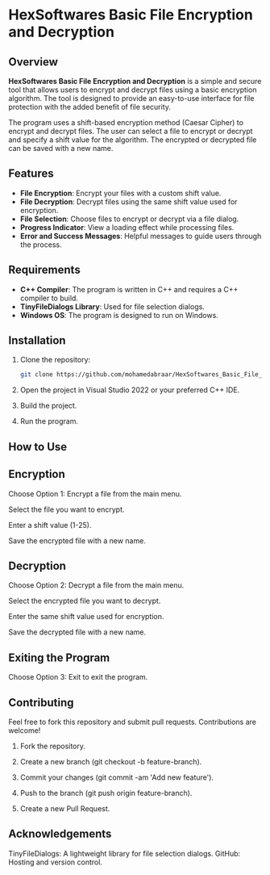 # HexSoftwares Basic File Encryption and Decryption

## Overview

**HexSoftwares Basic File Encryption and Decryption** is a simple and secure tool that allows users to encrypt and decrypt files using a basic encryption algorithm. The tool is designed to provide an easy-to-use interface for file protection with the added benefit of file security.

The program uses a shift-based encryption method (Caesar Cipher) to encrypt and decrypt files. The user can select a file to encrypt or decrypt and specify a shift value for the algorithm. The encrypted or decrypted file can be saved with a new name.

## Features

- **File Encryption**: Encrypt your files with a custom shift value.
- **File Decryption**: Decrypt files using the same shift value used for encryption.
- **File Selection**: Choose files to encrypt or decrypt via a file dialog.
- **Progress Indicator**: View a loading effect while processing files.
- **Error and Success Messages**: Helpful messages to guide users through the process.

## Requirements

- **C++ Compiler**: The program is written in C++ and requires a C++ compiler to build.
- **TinyFileDialogs Library**: Used for file selection dialogs.
- **Windows OS**: The program is designed to run on Windows.

## Installation

1. Clone the repository:

   ```bash
   git clone https://github.com/mohamedabraar/HexSoftwares_Basic_File_Encryption_Decryption.git

2. Open the project in Visual Studio 2022 or your preferred C++ IDE.

3. Build the project.

4. Run the program.


## How to Use
## Encryption

Choose Option 1: Encrypt a file from the main menu.

Select the file you want to encrypt.

Enter a shift value (1-25).

Save the encrypted file with a new name.


## Decryption

Choose Option 2: Decrypt a file from the main menu.

Select the encrypted file you want to decrypt.

Enter the same shift value used for encryption.

Save the decrypted file with a new name.


## Exiting the Program

Choose Option 3: Exit to exit the program.


## Contributing

Feel free to fork this repository and submit pull requests. Contributions are welcome!

1. Fork the repository.

2. Create a new branch (git checkout -b feature-branch).
   
3. Commit your changes (git commit -am 'Add new feature').
  
4. Push to the branch (git push origin feature-branch).

5. Create a new Pull Request.


## Acknowledgements
TinyFileDialogs: A lightweight library for file selection dialogs.
GitHub: Hosting and version control.

